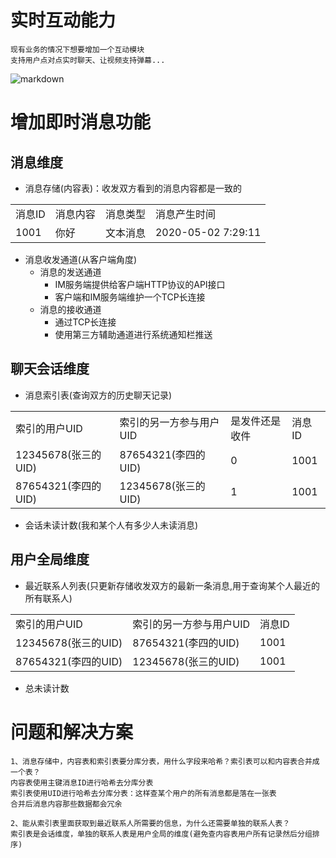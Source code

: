 # 实时互动能力
```
现有业务的情况下想要增加一个互动模块
支持用户点对点实时聊天、让视频支持弹幕...
```
![markdown](https://github.com/youngperson/reading/blob/master/%E5%8D%B3%E6%97%B6%E6%B6%88%E6%81%AF%E6%8A%80%E6%9C%AF%E5%89%96%E6%9E%90%E4%B8%8E%E5%AE%9E%E6%88%98/images/ImFunc.png)


# 增加即时消息功能
## 消息维度
- 消息存储(内容表)：收发双方看到的消息内容都是一致的
<table>
    <tr>
        <td>消息ID</td>
        <td>消息内容</td>
        <td>消息类型</td>
        <td>消息产生时间</td>
    </tr>    
    <tr>
        <td>1001</td>
        <td>你好</td>
        <td>文本消息</td>
        <td>2020-05-02 7:29:11</td>
    </tr>
</table>

- 消息收发通道(从客户端角度)
    - 消息的发送通道
        - IM服务端提供给客户端HTTP协议的API接口
        - 客户端和IM服务端维护一个TCP长连接
    - 消息的接收通道
        - 通过TCP长连接
        - 使用第三方辅助通道进行系统通知栏推送


## 聊天会话维度
- 消息索引表(查询双方的历史聊天记录)
<table>
    <tr>
        <td>索引的用户UID</td>
        <td>索引的另一方参与用户UID</td>
        <td>是发件还是收件</td>
        <td>消息ID</td>
    </tr>
    <tr>
        <td>12345678(张三的UID)</td>
        <td>87654321(李四的UID)</td>
        <td>0</td>
        <td>1001</td>
    </tr>
    <tr>
        <td>87654321(李四的UID)</td>
        <td>12345678(张三的UID)</td>
        <td>1</td>
        <td>1001</td>
    </tr>
</table>

- 会话未读计数(我和某个人有多少人未读消息)

## 用户全局维度
- 最近联系人列表(只更新存储收发双方的最新一条消息,用于查询某个人最近的所有联系人)
<table>
    <tr>
        <td>索引的用户UID</td>
        <td>索引的另一方参与用户UID</td>
        <td>消息ID</td>
    </tr>
    <tr>
        <td>12345678(张三的UID)</td>
        <td>87654321(李四的UID)</td>
        <td>1001</td>
    </tr>
    <tr>
        <td>87654321(李四的UID)</td>
        <td>12345678(张三的UID)</td>
        <td>1001</td>
    </tr>
</table>

- 总未读计数

# 问题和解决方案 
```
1、消息存储中，内容表和索引表要分库分表，用什么字段来哈希？索引表可以和内容表合并成一个表？
内容表使用主键消息ID进行哈希去分库分表
索引表使用UID进行哈希去分库分表：这样查某个用户的所有消息都是落在一张表
合并后消息内容那些数据都会冗余

2、能从索引表里面获取到最近联系人所需要的信息，为什么还需要单独的联系人表？
索引表是会话维度，单独的联系人表是用户全局的维度(避免查内容表用户所有记录然后分组排序)
```